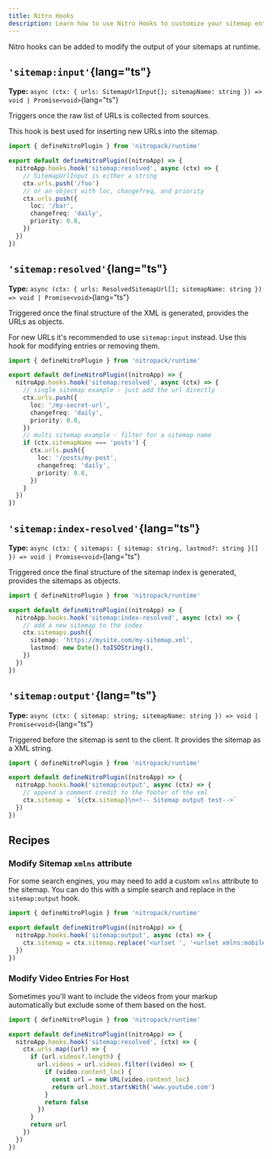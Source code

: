 ```yaml
---
title: Nitro Hooks
description: Learn how to use Nitro Hooks to customize your sitemap entries.
---
```


Nitro hooks can be added to modify the output of your sitemaps at runtime.

## `'sitemap:input'`{lang="ts"}

**Type:** `async (ctx: { urls: SitemapUrlInput[]; sitemapName: string }) => void | Promise<void>`{lang="ts"}

Triggers once the raw list of URLs is collected from sources.

This hook is best used for inserting new URLs into the sitemap.

```ts [server/plugins/sitemap.ts]
import { defineNitroPlugin } from 'nitropack/runtime'

export default defineNitroPlugin((nitroApp) => {
  nitroApp.hooks.hook('sitemap:resolved', async (ctx) => {
    // SitemapUrlInput is either a string 
    ctx.urls.push('/foo')
    // or an object with loc, changefreq, and priority
    ctx.urls.push({
      loc: '/bar',
      changefreq: 'daily',
      priority: 0.8,
    })
  })
})
```

## `'sitemap:resolved'`{lang="ts"}

**Type:** `async (ctx: { urls: ResolvedSitemapUrl[]; sitemapName: string }) => void | Promise<void>`{lang="ts"}

Triggered once the final structure of the XML is generated, provides the URLs as objects.

For new URLs it's recommended to use `sitemap:input` instead. Use this hook for modifying entries or removing them.

```ts [server/plugins/sitemap.ts]
import { defineNitroPlugin } from 'nitropack/runtime'

export default defineNitroPlugin((nitroApp) => {
  nitroApp.hooks.hook('sitemap:resolved', async (ctx) => {
    // single sitemap example - just add the url directly
    ctx.urls.push({
      loc: '/my-secret-url',
      changefreq: 'daily',
      priority: 0.8,
    })
    // multi sitemap example - filter for a sitemap name
    if (ctx.sitemapName === 'posts') {
      ctx.urls.push({
        loc: '/posts/my-post',
        changefreq: 'daily',
        priority: 0.8,
      })
    }
  })
})
```

## `'sitemap:index-resolved'`{lang="ts"}

**Type:** `async (ctx: { sitemaps: { sitemap: string, lastmod?: string }[] }) => void | Promise<void>`{lang="ts"}

Triggered once the final structure of the sitemap index is generated, provides the sitemaps as objects.

```ts [server/plugins/sitemap.ts]
import { defineNitroPlugin } from 'nitropack/runtime'

export default defineNitroPlugin((nitroApp) => {
  nitroApp.hooks.hook('sitemap:index-resolved', async (ctx) => {
    // add a new sitemap to the index
    ctx.sitemaps.push({
      sitemap: 'https://mysite.com/my-sitemap.xml',
      lastmod: new Date().toISOString(),
    })
  })
})
```

## `'sitemap:output'`{lang="ts"}

**Type:** `async (ctx: { sitemap: string; sitemapName: string }) => void | Promise<void>`{lang="ts"}

Triggered before the sitemap is sent to the client.
It provides the sitemap as a XML string.

```ts [server/plugins/sitemap.ts]
import { defineNitroPlugin } from 'nitropack/runtime'

export default defineNitroPlugin((nitroApp) => {
  nitroApp.hooks.hook('sitemap:output', async (ctx) => {
    // append a comment credit to the footer of the xml
    ctx.sitemap = `${ctx.sitemap}\n<!-- Sitemap output test-->`
  })
})
```

## Recipes

### Modify Sitemap `xmlns` attribute

For some search engines, you may need to add a custom `xmlns` attribute to the sitemap. You can do this with a simple
search and replace in the `sitemap:output` hook.

```ts [server/plugins/sitemap.ts]
import { defineNitroPlugin } from 'nitropack/runtime'

export default defineNitroPlugin((nitroApp) => {
  nitroApp.hooks.hook('sitemap:output', async (ctx) => {
    ctx.sitemap = ctx.sitemap.replace('<urlset ', '<urlset xmlns:mobile="http://www.baidu.com/schemas/sitemap-mobile/1/" ')
  })
})
```

### Modify Video Entries For Host

Sometimes you'll want to include the videos from your markup automatically but exclude some of them based on the host.

```ts
import { defineNitroPlugin } from 'nitropack/runtime'

export default defineNitroPlugin((nitroApp) => {
  nitroApp.hooks.hook('sitemap:resolved', (ctx) => {
    ctx.urls.map((url) => {
      if (url.videos?.length) {
        url.videos = url.videos.filter((video) => {
          if (video.content_loc) {
            const url = new URL(video.content_loc)
            return url.host.startsWith('www.youtube.com')
          }
          return false
        })
      }
      return url
    })
  })
})
```
